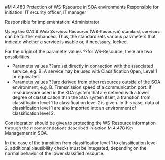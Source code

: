 #M 4.480 Protection of WS-Resource in SOA environments
Responsible for initiation: IT security officer, IT manager

Responsible for implementation: Administrator

Using the OASIS Web Services Resource (WS-Resource) standard, services can be further enhanced. Thus, the standard sets various parameters that indicate whether a service is usable or, if necessary, locked.

For the origin of the parameter values ??for WS-Resource, there are two possibilities.

* Parameter values ??are set directly in connection with the associated service, e.g. B. A service may be used with Classification Open, Level 1 or equivalent.
* Parameter values ??are derived from other resources outside of the SOA environment, e.g. B. Transmission speed of a communication port. If resources are used in the SOA system that are defined with a lower degree of classification than the SOA system itself, a transition from classification level 1 to classification level 2 is given. In this case, data of classification level 1 are also imported into an environment of classification level 2.


Consideration should be given to protecting the WS-Resource information through the recommendations described in action M 4.478 Key Management in SOA.

In the case of the transition from classification level 1 to classification level 2, additional plausibility checks must be integrated, depending on the normal behavior of the lower classified resource.



